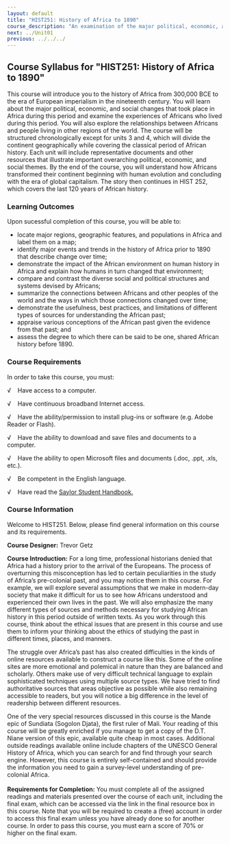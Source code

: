 ```yaml
---
layout: default
title: "HIST251: History of Africa to 1890"
course_description: "An examination of the major political, economic, and social changes that took place in Africa from prehistory to the era of European imperialism in the nineteenth century."
next: ../Unit01
previous: ../../../
---
```

Course Syllabus for "HIST251: History of Africa to 1890"
--------------------------------------------------------

This course will introduce you to the history of Africa from 300,000 BCE
to the era of European imperialism in the nineteenth century. You will
learn about the major political, economic, and social changes that took
place in Africa during this period and examine the experiences of
Africans who lived during this period. You will also explore the
relationships between Africans and people living in other regions of the
world. The course will be structured chronologically except for units 3
and 4, which will divide the continent geographically while covering the
classical period of African history. Each unit will include
representative documents and other resources that illustrate important
overarching political, economic, and social themes. By the end of the
course, you will understand how Africans transformed their continent
beginning with human evolution and concluding with the era of global
capitalism. The story then continues in HIST 252, which covers the last
120 years of African history.

### Learning Outcomes

Upon sucessful completion of this course, you will be able to:  

-   locate major regions, geographic features, and populations in Africa
    and label them on a map;
-   identify major events and trends in the history of Africa prior to
    1890 that describe change over time;
-   demonstrate the impact of the African environment on human history
    in Africa and explain how humans in turn changed that environment;
-   compare and contrast the diverse social and political structures and
    systems devised by Africans;
-   summarize the connections between Africans and other peoples of the
    world and the ways in which those connections changed over time;
-   demonstrate the usefulness, best practices, and limitations of
    different types of sources for understanding the African past;
-   appraise various conceptions of the African past given the evidence
    from that past; and
-   assess the degree to which there can be said to be one, shared
    African history before 1890.

### Course Requirements

In order to take this course, you must:  
  
 √    Have access to a computer.  
  
 √    Have continuous broadband Internet access.  
  
 √    Have the ability/permission to install plug-ins or software (e.g.
Adobe Reader or Flash).  
  
 √    Have the ability to download and save files and documents to a
computer.  
  
 √    Have the ability to open Microsoft files and documents (.doc,
.ppt, .xls, etc.).  
  
 √    Be competent in the English language.  
  
 √    Have read the [Saylor Student
Handbook.](http://www.saylor.org/site/wp-content/uploads/2012/05/Saylor-StudentHandbook.pdf)

### Course Information

Welcome to HIST251. Below, please find general information on this
course and its requirements.  
  
 **Course Designer:** Trevor Getz  
  
 **Course Introduction:** For a long time, professional historians
denied that Africa had a history prior to the arrival of the Europeans.
The process of overturning this misconception has led to certain
peculiarities in the study of Africa’s pre-colonial past, and you may
notice them in this course. For example, we will explore several
assumptions that we make in modern-day society that make it difficult
for us to see how Africans understood and experienced their own lives in
the past. We will also emphasize the many different types of sources and
methods necessary for studying African history in this period outside of
written texts. As you work through this course, think about the ethical
issues that are present in this course and use them to inform your
thinking about the ethics of studying the past in different times,
places, and manners.  
  
 The struggle over Africa’s past has also created difficulties in the
kinds of online resources available to construct a course like this.
Some of the online sites are more emotional and polemical in nature than
they are balanced and scholarly. Others make use of very difficult
technical language to explain sophisticated techniques using multiple
source types. We have tried to find authoritative sources that areas
objective as possible while also remaining accessible to readers, but
you will notice a big difference in the level of readership between
different resources.  
  
 One of the very special resources discussed in this course is the Mande
epic of Sundiata (Sogolon Djata), the first ruler of Mali. Your reading
of this course will be greatly enriched if you manage to get a copy of
the D.T. Niane version of this epic, available quite cheap in most
cases. Additional outside readings available online include chapters of
the UNESCO General History of Africa, which you can search for and find
through your search engine. However, this course is entirely
self-contained and should provide the information you need to gain a
survey-level understanding of pre-colonial Africa.  
    
 **Requirements for Completion:** You must complete all of the assigned
readings and materials presented over the course of each unit, including
the final exam, which can be accessed via the link in the final resource
box in this course. Note that you will be required to create a (free)
account in order to access this final exam unless you have already done
so for another course. In order to pass this course, you must earn a
score of 70% or higher on the final exam.  
    

